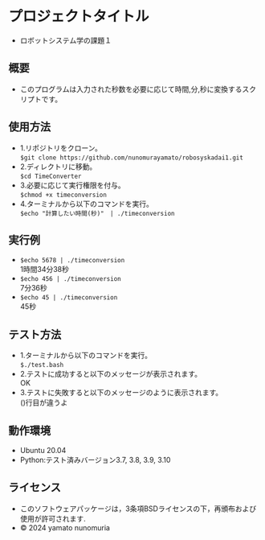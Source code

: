 # プロジェクトタイトル

-  ロボットシステム学の課題１

## 概要

- このプログラムは入力された秒数を必要に応じて時間,分,秒に変換するスクリプトです。

## 使用方法

- 1.リポジトリをクローン。  
  `$git clone https://github.com/nunomurayamato/robosyskadai1.git`
- 2.ディレクトリに移動。  
  `$cd TimeConverter`
- 3.必要に応じて実行権限を付与。  
  `$chmod +x timeconversion`
- 4.ターミナルから以下のコマンドを実行。  
  `$echo "計算したい時間(秒)"　| ./timeconversion`

## 実行例

- `$echo 5678 | ./timeconversion`  
  1時間34分38秒
- `$echo 456 | ./timeconversion`  
  7分36秒
- `$echo 45 | ./timeconversion`  
  45秒   

## テスト方法

- 1.ターミナルから以下のコマンドを実行。  
  `$./test.bash`
- 2.テストに成功すると以下のメッセージが表示されます。  
  OK
- 3.テストに失敗すると以下のメッセージのように表示されます。  
  ()行目が違うよ

## 動作環境

- Ubuntu 20.04
- Python:テスト済みバージョン3.7, 3.8, 3.9, 3.10

## ライセンス

- このソフトウェアパッケージは，3条項BSDライセンスの下，再頒布および使用が許可されます.
- © 2024 yamato nunomuria 
